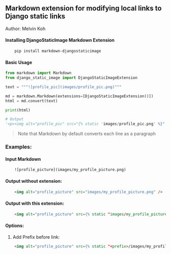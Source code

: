 ## Markdown extension for modifying local links to Django static links
Author: Melvin Koh

#### Installing DjangoStaticImage Markdown Extension
```
    pip install markdown-djangostaticimage
```

#### Basic Usage
``` python
from markdown import Markdown
from django_static_image import DjangoStaticImageExtension

text = """![profile_pic](images/profile_pic.png)"""

md = markdown.Markdown(extensions=[DjangoStaticImageExtension()])
html = md.convert(text)

print(html)

# Output
'<p><img alt="profile_pic" src="{% static 'images/profile_pic.png' %}" /></p>'

```
> Note that Markdown by default converts each line as a paragraph <p>


### Examples:
#### Input Markdown
```
    ![profile_picture](images/my_profile_picture.png)
```

#### Output without extension:
``` html
    <img alt="profile_picture" src="images/my_profile_picture.png" />
```

#### Output with this extension:
``` html
    <img alt="profile_picture" src={% static "images/my_profile_picture.png" %} />
```

#### Options:
1. Add Prefix before link:
``` html
    <img alt="profile_picture" src={% static "<prefix>/images/my_profile_picture.png" %} />
```
